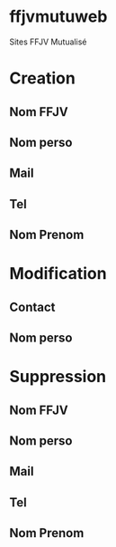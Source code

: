 # ffjvmutuweb
Sites FFJV Mutualisé


# Creation
## Nom FFJV
## Nom perso
## Mail
## Tel
## Nom Prenom

# Modification
## Contact
## Nom perso

# Suppression
## Nom FFJV
## Nom perso
## Mail
## Tel
## Nom Prenom
 
